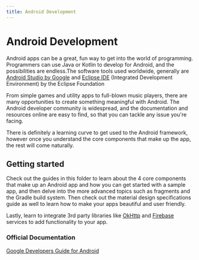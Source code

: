 ```yaml
---
title: Android Development
---
```

# Android Development

Android apps can be a great, fun way to get into the world of programming. Programmers can use Java or Kotlin to develop for Android, and the possibilities are endless.The software tools used worldwide, generally are [Android Studio by Google](https://developer.android.com/studio/) and [Eclipse IDE](https://www.eclipse.org) (Integrated Development Environment) by the Eclipse Foundation 

From simple games and utility apps to full-blown music players, there are many opportunities to create something meaningful with Android. The Android developer community is widespread, and the documentation and resources online are easy to find, so that you can tackle any issue you're facing.

There is definitely a learning curve to get used to the Android framework, however once you understand the core components that make up the app, the rest will come naturally.

## Getting started
Check out the guides in this folder to learn about the 4 core components that make up an Android app and how you can get started with a sample app, and then delve into the more advanced topics such as fragments and the Gradle build system. Then check out the material design specifications guide as well to learn how to make your apps beautiful and user friendly.

Lastly, learn to integrate 3rd party libraries like [OkHttp](https://square.github.io/okhttp/) and [Firebase](https://firebase.google.com/) services to add functionality to your app.

### Official Documentation

[Google Developers Guide for Android](https://developer.android.com/training/index.html)
